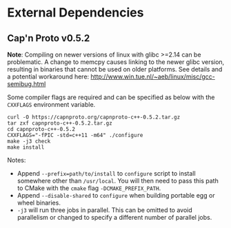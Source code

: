 # External Dependencies

## Cap'n Proto v0.5.2

**Note**: Compiling on newer versions of linux with glibc >=2.14 can be
problematic. A change to memcpy causes linking to the newer glibc version,
resulting in binaries that cannot be used on older platforms. See details
and a potential workaround here:
http://www.win.tue.nl/~aeb/linux/misc/gcc-semibug.html

Some compiler flags are required and can be specified as below with the
`CXXFLAGS` environment variable.

```
curl -O https://capnproto.org/capnproto-c++-0.5.2.tar.gz
tar zxf capnproto-c++-0.5.2.tar.gz
cd capnproto-c++-0.5.2
CXXFLAGS="-fPIC -std=c++11 -m64" ./configure
make -j3 check
make install
```

Notes:

- Append `--prefix=path/to/install` to `configure` script to install somewhere other than `/usr/local`. You will then need to pass this path to CMake with the `cmake` flag `-DCMAKE_PREFIX_PATH`.
- Append `--disable-shared` to `configure` when building portable egg or wheel binaries.
- `-j3` will run three jobs in parallel. This can be omitted to avoid parallelism or changed to specify a different number of parallel jobs.
